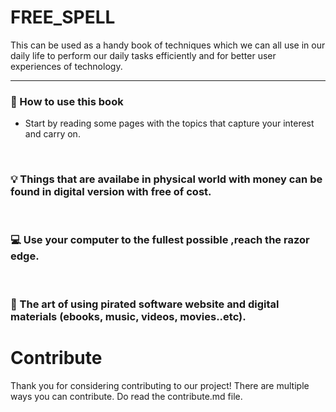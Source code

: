 # FREE_SPELL
<p>
This can be used as a handy book of techniques which we can all use in our daily life to perform our daily tasks efficiently and for better user experiences of technology.
</p> 

---

### 🤔 How to use this book 

- Start by reading some pages with the topics that capture your interest and carry on.

<br>

### 💡 Things that are availabe in physical world with money can be found in digital version with free of cost.
<br>

### 💻 Use your computer to the fullest possible ,reach the razor edge.
<br>

### 🎁 The art of using pirated software website and digital materials (ebooks, music, videos, movies..etc).

# Contribute

Thank you for considering contributing to our project! There are multiple ways you can contribute. Do read the contribute.md file.

